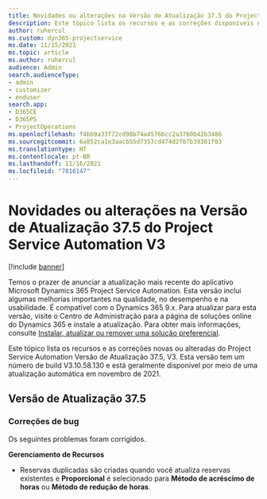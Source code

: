 ```yaml
---
title: Novidades ou alterações na Versão de Atualização 37.5 do Project Service Automation V3
description: Este tópico lista os recursos e as correções disponíveis na Versão de Atualização 37.5 do Microsoft Dynamics 365 Project Service Automation, V3.
author: ruhercul
ms.custom: dyn365-projectservice
ms.date: 11/15/2021
ms.topic: article
ms.author: ruhercul
audience: Admin
search.audienceType:
- admin
- customizer
- enduser
search.app:
- D365CE
- D365PS
- ProjectOperations
ms.openlocfilehash: f4bb9a33f72cd98b74a4576bcc2a3760b42b3486
ms.sourcegitcommit: 6a852ca1e3aacb55d7357cd474d2f07b39381f03
ms.translationtype: HT
ms.contentlocale: pt-BR
ms.lasthandoff: 11/16/2021
ms.locfileid: "7816147"
---
```

# <a name="whats-new-or-changed-in-project-service-automation-update-release-375-v3"></a>Novidades ou alterações na Versão de Atualização 37.5 do Project Service Automation V3

[!include [banner](../includes/psa-now-project-operations.md)]

Temos o prazer de anunciar a atualização mais recente do aplicativo Microsoft Dynamics 365 Project Service Automation. Esta versão inclui algumas melhorias importantes na qualidade, no desempenho e na usabilidade. É compatível com o Dynamics 365 9.x. Para atualizar para esta versão, visite o Centro de Administração para a página de soluções online do Dynamics 365 e instale a atualização. Para obter mais informações, consulte [Instalar, atualizar ou remover uma solução preferencial](/power-platform/admin/install-remove-preferred-solution).

Este tópico lista os recursos e as correções novas ou alteradas do Project Service Automation Versão de Atualização 37.5, V3. Esta versão tem um número de build V3.10.58.130 e está geralmente disponível por meio de uma atualização automática em novembro de 2021.

## <a name="update-release-375"></a>Versão de Atualização 37.5

### <a name="bug-fixes"></a>Correções de bug

Os seguintes problemas foram corrigidos.

**Gerenciamento de Recursos**
- Reservas duplicadas são criadas quando você atualiza reservas existentes e **Proporcional** é selecionado para **Método de acréscimo de horas** ou **Método de redução de horas**.
